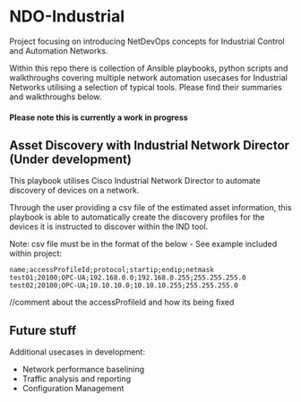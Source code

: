 # NDO-Industrial

Project focusing on introducing NetDevOps concepts for Industrial Control and Automation Networks. 

Within this repo there is collection of Ansible playbooks, python scripts and walkthroughs covering multiple network automation usecases for Industrial Networks utilising a selection of typical tools. Please find their summaries and walkthroughs below.

#### Please note this is currently a work in progress

## Asset Discovery with Industrial Network Director (Under development)

This playbook utilises Cisco Industrial Network Director to automate discovery of devices on a network.

Through the user providing a csv file of the estimated asset information, this playbook is able to automatically create the discovery profiles for the devices it is instructed to discover within the IND tool. 

Note: csv file must be in the format of the below - See example included within project:

```"name;accessProfileId;protocol;startip;endip;netmask"
name;accessProfileId;protocol;startip;endip;netmask
test01;20100;OPC-UA;192.168.0.0;192.168.0.255;255.255.255.0
test02;20100;OPC-UA;10.10.10.0;10.10.10.255;255.255.255.0
```

//comment about the accessProfileId and how its being fixed


## Future stuff

Additional usecases in development:

* Network performance baselining
* Traffic analysis and reporting
* Configuration Management
